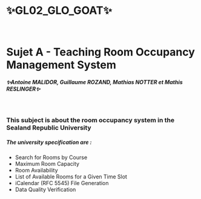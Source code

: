 # ✨GL02_GLO_GOAT✨
&nbsp;
# Sujet A - Teaching Room Occupancy Management System
##### _✨Antoine MALIDOR, Guillaume ROZAND, Mathias NOTTER et Mathis RESLINGER✨_
&nbsp;
### This subject is about the room occupancy system in the Sealand Republic University
##### The university specification are :
- Search for Rooms by Course
- Maximum Room Capacity
- Room Availability
- List of Available Rooms for a Given Time Slot
- iCalendar (RFC 5545) File Generation
- Data Quality Verification
